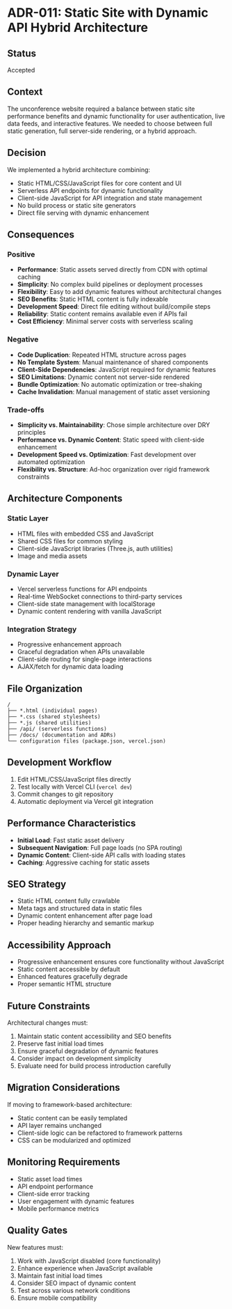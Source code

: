 # ADR-011: Static Site with Dynamic API Hybrid Architecture

## Status
Accepted

## Context
The unconference website required a balance between static site performance benefits and dynamic functionality for user authentication, live data feeds, and interactive features. We needed to choose between full static generation, full server-side rendering, or a hybrid approach.

## Decision
We implemented a hybrid architecture combining:
- Static HTML/CSS/JavaScript files for core content and UI
- Serverless API endpoints for dynamic functionality
- Client-side JavaScript for API integration and state management
- No build process or static site generators
- Direct file serving with dynamic enhancement

## Consequences

### Positive
- **Performance**: Static assets served directly from CDN with optimal caching
- **Simplicity**: No complex build pipelines or deployment processes
- **Flexibility**: Easy to add dynamic features without architectural changes
- **SEO Benefits**: Static HTML content is fully indexable
- **Development Speed**: Direct file editing without build/compile steps
- **Reliability**: Static content remains available even if APIs fail
- **Cost Efficiency**: Minimal server costs with serverless scaling

### Negative
- **Code Duplication**: Repeated HTML structure across pages
- **No Template System**: Manual maintenance of shared components
- **Client-Side Dependencies**: JavaScript required for dynamic features
- **SEO Limitations**: Dynamic content not server-side rendered
- **Bundle Optimization**: No automatic optimization or tree-shaking
- **Cache Invalidation**: Manual management of static asset versioning

### Trade-offs
- **Simplicity vs. Maintainability**: Chose simple architecture over DRY principles
- **Performance vs. Dynamic Content**: Static speed with client-side enhancement
- **Development Speed vs. Optimization**: Fast development over automated optimization
- **Flexibility vs. Structure**: Ad-hoc organization over rigid framework constraints

## Architecture Components

### Static Layer
- HTML files with embedded CSS and JavaScript
- Shared CSS files for common styling
- Client-side JavaScript libraries (Three.js, auth utilities)
- Image and media assets

### Dynamic Layer
- Vercel serverless functions for API endpoints
- Real-time WebSocket connections to third-party services
- Client-side state management with localStorage
- Dynamic content rendering with vanilla JavaScript

### Integration Strategy
- Progressive enhancement approach
- Graceful degradation when APIs unavailable
- Client-side routing for single-page interactions
- AJAX/fetch for dynamic data loading

## File Organization
```
/
├── *.html (individual pages)
├── *.css (shared stylesheets)
├── *.js (shared utilities)
├── /api/ (serverless functions)
├── /docs/ (documentation and ADRs)
└── configuration files (package.json, vercel.json)
```

## Development Workflow
1. Edit HTML/CSS/JavaScript files directly
2. Test locally with Vercel CLI (`vercel dev`)
3. Commit changes to git repository
4. Automatic deployment via Vercel git integration

## Performance Characteristics
- **Initial Load**: Fast static asset delivery
- **Subsequent Navigation**: Full page loads (no SPA routing)
- **Dynamic Content**: Client-side API calls with loading states
- **Caching**: Aggressive caching for static assets

## SEO Strategy
- Static HTML content fully crawlable
- Meta tags and structured data in static files
- Dynamic content enhancement after page load
- Proper heading hierarchy and semantic markup

## Accessibility Approach
- Progressive enhancement ensures core functionality without JavaScript
- Static content accessible by default
- Enhanced features gracefully degrade
- Proper semantic HTML structure

## Future Constraints
Architectural changes must:
1. Maintain static content accessibility and SEO benefits
2. Preserve fast initial load times
3. Ensure graceful degradation of dynamic features
4. Consider impact on development simplicity
5. Evaluate need for build process introduction carefully

## Migration Considerations
If moving to framework-based architecture:
- Static content can be easily templated
- API layer remains unchanged
- Client-side logic can be refactored to framework patterns
- CSS can be modularized and optimized

## Monitoring Requirements
- Static asset load times
- API endpoint performance
- Client-side error tracking
- User engagement with dynamic features
- Mobile performance metrics

## Quality Gates
New features must:
1. Work with JavaScript disabled (core functionality)
2. Enhance experience when JavaScript available
3. Maintain fast initial load times
4. Consider SEO impact of dynamic content
5. Test across various network conditions
6. Ensure mobile compatibility